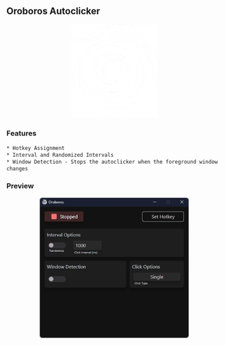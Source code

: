 ## Oroboros Autoclicker

<p align="center">
  <img src="https://github.com/NotAud/Oroboros/blob/master/src-tauri/icons/oroboros.png?raw=true" alt="Oroboros Logo Image" width="200" />
</p>

### Features

    * Hotkey Assignment
    * Interval and Randomized Intervals
    * Window Detection - Stops the autoclicker when the foreground window changes

### Preview

<p align="center">
  <img src="app-preview.png" width="350" alt="preview image">
</p>

